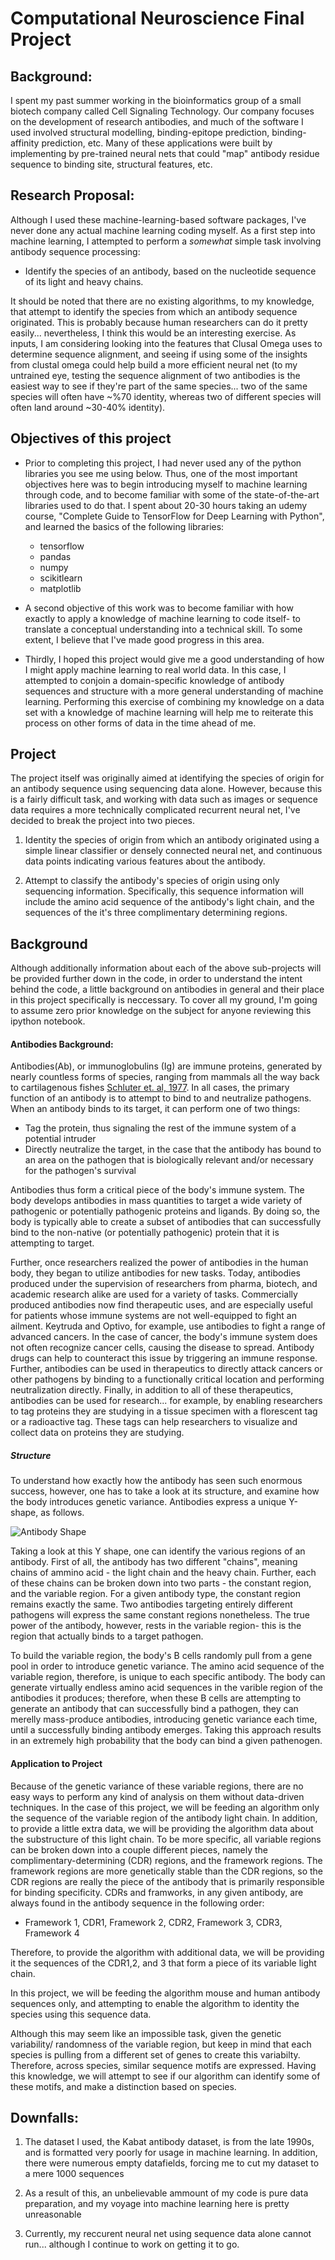 # Computational Neuroscience Final Project
## Background:
I spent my past summer working in the bioinformatics group of a small biotech company called Cell Signaling Technology. Our company focuses on the development of research antibodies, and much of the software I used involved structural modelling, binding-epitope prediction, binding-affinity prediction, etc. Many of these applications were built by implementing by pre-trained neural nets that could "map" antibody residue sequence to binding  site, structural features, etc.

## Research Proposal:

Although I used these machine-learning-based software packages, I've never done any actual machine learning coding myself. As a first step into machine learning, I attempted to perform a *somewhat* simple task involving antibody sequence processing:

- Identify the species of an antibody, based on the nucleotide sequence of its light and heavy chains.

It should be noted that there are no existing algorithms, to my knowledge, that attempt to identify the species from which an antibody sequence originated. This is probably because human researchers can do it pretty easily... nevertheless, I think this would be an interesting exercise. As inputs, I am considering looking into the features that Clusal Omega uses to determine sequence alignment, and seeing if using some of the insights from clustal omega could help build a more efficient neural net (to my untrained eye, testing the sequence alignment of two antibodies is the easiest way to see if they're part of the same species... two of the same species will often have ~%70 identity, whereas two of different species will often land around ~30-40% identity).

## Objectives of this project

- Prior to completing this project, I had never used any of the python libraries you see me using below. Thus, one of the most important objectives here was to begin introducing myself to machine learning through code, and to become familiar with some of the state-of-the-art libraries used to do that. I spent about 20-30 hours taking an udemy course, "Complete Guide to TensorFlow for Deep Learning with Python", and learned the basics of the following libraries:
    - tensorflow
    - pandas
    - numpy
    - scikitlearn
    - matplotlib
    
- A second objective of this work was to become familiar with how exactly to apply a knowledge of machine learning to code itself- to translate a conceptual understanding into a technical skill. To some extent, I believe that I've made good progress in this area.

- Thirdly, I hoped this project would give me a good understanding of how I might apply machine learning to real world data. In this case, I attempted to conjoin a domain-specific knowledge of antibody sequences and structure with a more general understanding of machine learning. Performing this exercise of combining my knowledge on a data set with a knowledge of machine learning will help me to reiterate this process on other forms of data in the time ahead of me. 

## Project

The project itself was originally aimed at identifying the species of origin for an antibody sequence using sequencing data alone. However, because this is a fairly difficult task, and working with data such as images or sequence data requires a more technically complicated recurrent neural net, I've decided to break the project into two pieces.

1. Identity the species of origin from which an antibody originated using a simple linear classifier or densely connected neural net, and continuous data points indicating various features about the antibody.

2. Attempt to classify the antibody's species of origin using only sequencing information. Specifically, this sequence information will include the amino acid sequence of the antibody's light chain, and the sequences of the it's three complimentary determining regions.

## Background

Although additionally information about each of the above sub-projects will be provided further down in the code, in order to understand the intent behind the code, a little background on antibodies in general and their place in this project specifically is neccessary. To cover all my ground, I'm going to assume zero prior knowledge on the subject for anyone reviewing this ipython notebook.

#### Antibodies Background:

Antibodies(Ab), or immunoglobulins (Ig) are immune proteins, generated by nearly countless forms of species, ranging from mammals all the way back to cartilagenous fishes [Schluter et. al, 1977](https://www.ncbi.nlm.nih.gov/pubmed/9386351). In all cases, the primary function of an antibody is to attempt to bind to and neutralize pathogens. When an antibody binds to its target, it can perform one of two things:
- Tag the protein, thus signaling the rest of the immune system of a potential intruder
- Directly neutralize the target, in the case that the antibody has bound to an area on the pathogen that is biologically relevant and/or necessary for the pathogen's survival

Antibodies thus form a critical piece of the body's immune system. The body develops antibodies in mass quantities to target a wide variety of pathogenic or potentially pathogenic proteins and ligands. By doing so, the body is typically able to create a subset of antibodies that can successfully bind to the non-native (or potentially pathogenic) protein that it is attempting to target. 

Further, once researchers realized the power of antibodies in the human body, they began to utilize antibodies for new tasks. Today, antibodies produced under the supervision of researchers from pharma, biotech, and academic research alike are used for a variety of tasks. Commercially produced antibodies now find therapeutic uses, and are especially useful for patients whose immune systems are not well-equipped to fight an ailment. Keytruda and Optivo, for example, use antibodies to fight a range of advanced cancers. In the case of cancer, the body's immune system does not often recognize cancer cells, causing the disease to spread. Antibody drugs can help to counteract this issue by triggering an immune response. Further, antibodies can be used in therapeutics to directly attack cancers or other pathogens by binding to a functionally critical location and performing neutralization directly. Finally, in addition to all of these therapeutics, antibodies can be used for research... for example, by enabling researchers to tag proteins they are studying in a tissue specimen with a florescent tag or a radioactive tag. These tags can help researchers to visualize and collect data on proteins they are studying.

##### Structure

To understand how exactly how the antibody has seen such enormous success, however, one has to take a look at its structure, and examine how the body introduces genetic variance. Antibodies express a unique Y-shape, as follows.

![Antibody Shape](https://www.immunology.org/sites/default/files/Generation-of-B-cell-antibody-diversity-Figure-1.png)

Taking a look at this Y shape, one can identify the various regions of an antibody. First of all, the antibody has two different "chains", meaning chains of ammino acid - the light chain and the heavy chain. Further, each of these chains can be broken down into two parts - the constant region, and the variable region. For a given antibody type, the constant region remains exactly the same. Two antibodies targeting entirely different pathogens will express the same constant regions nonetheless. The true power of the antibody, however, rests in the variable region- this is the region that actually binds to a target pathogen. 

To build the variable region, the body's B cells randomly pull from a gene pool in order to introduce genetic variance. The amino acid sequence of the variable region, therefore, is unique to each specific antibody. The body can generate virtually endless amino acid sequences in the varible region of the antibodies it produces; therefore, when these B cells are attempting to generate an antibody that can successfully bind a pathogen, they can merelly mass-produce antibodies, introducing genetic variance each time, until a successfully binding antibody emerges. Taking this approach results in an extremely high probability that the body can bind a given pathenogen.

#### Application to Project

Because of the genetic variance of these variable regions, there are no easy ways to perform any kind of analysis on them without data-driven techniques. In the case of this project, we will be feeding an algorithm only the sequence of the variable region of the antibody light chain. In addition, to provide a little extra data, we will be providing the algorithm data about the substructure of this light chain. To be more specific, all variable regions can be broken down into a couple different pieces, namely the complimentary-determining (CDR) regions, and the framework regions. The framework regions are more genetically stable than the CDR regions, so the CDR regions are really the  piece of the antibody that is primarily responsible for binding specificity. CDRs and framworks, in any given antibody, are always found in the antibody sequence in the following order:

- Framework 1, CDR1, Framework 2, CDR2, Framework 3, CDR3, Framework 4

Therefore, to provide the algorithm with additional data, we will be providing it the sequences of the CDR1,2, and 3 that form a piece of its variable light chain.

In this project, we will be feeding the algorithm mouse and human antibody sequences only, and attempting to enable the algorithm to identity the species using this sequence data.

Although this may seem like an impossible task, given the genetic variability/ randomness of the variable region, but keep in mind that each species is pulling from a different set of genes to create this variabilty. Therefore, across species, similar sequence motifs are expressed. Having this knowledge, we will attempt to see if our algorithm can identify some of these motifs, and make a distinction based on species.

## Downfalls:

1. The dataset I used, the Kabat antibody dataset, is from the late 1990s, and is formatted very poorly for usage in machine learning. In addition, there were numerous empty datafields, forcing me to cut my dataset to a mere 1000 sequences

2. As a result of this, an unbelievable ammount of my code is pure data preparation, and my voyage into machine learning here is pretty unreasonable

3. Currently, my reccurent neural net using sequence data alone cannot run... although I continue to work on getting it to go.
